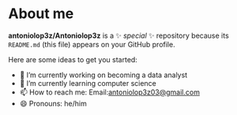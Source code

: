 # About me


**antoniolop3z/Antoniolop3z** is a ✨ _special_ ✨ repository because its `README.md` (this file) appears on your GitHub profile.

Here are some ideas to get you started:

- 🔭 I’m currently working on becoming a data analyst 
- 🌱 I’m currently learning computer science
- 📫 How to reach me: Email:antoniolop3z03@gmail.com
- 😄 Pronouns: he/him


